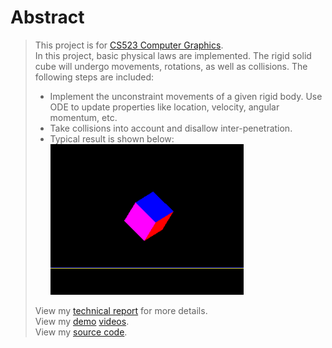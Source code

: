 # Abstract
> This project is for [CS523 Computer Graphics](https://orionquest.github.io/CS523/).  
> In this project, basic physical laws are implemented. The rigid solid cube will undergo movements, rotations, as well as collisions. 
> The following steps are included: 
> - Implement the unconstraint movements of a given rigid body. Use ODE to update properties like location, velocity, angular momentum, etc.
> - Take collisions into account and disallow inter-penetration.    
> - Typical result is shown below:  
> ![](./results/collision_detection.png)  
>  
> View my [technical report](../report.pdf) for more details.  
> View my [demo](./results/video1.mp4) [videos](./results/video2.mp4).  
> View my [source code](./code).
